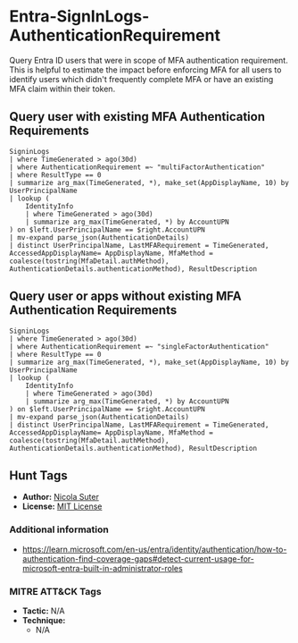 # Entra-SignInLogs-AuthenticationRequirement

Query Entra ID users that were in scope of MFA authentication requirement. This is helpful to estimate the impact before enforcing MFA for all users to identify users which didn't frequently complete MFA or have an existing MFA claim within their token.

## Query user with existing MFA Authentication Requirements

```kusto
SigninLogs
| where TimeGenerated > ago(30d)
| where AuthenticationRequirement =~ "multiFactorAuthentication"
| where ResultType == 0
| summarize arg_max(TimeGenerated, *), make_set(AppDisplayName, 10) by UserPrincipalName
| lookup (
    IdentityInfo 
    | where TimeGenerated > ago(30d)
    | summarize arg_max(TimeGenerated, *) by AccountUPN
) on $left.UserPrincipalName == $right.AccountUPN
| mv-expand parse_json(AuthenticationDetails)
| distinct UserPrincipalName, LastMFARequirement = TimeGenerated, AccessedAppDisplayName= AppDisplayName, MfaMethod = coalesce(tostring(MfaDetail.authMethod), AuthenticationDetails.authenticationMethod), ResultDescription
```

## Query user or apps without existing MFA Authentication Requirements

```kusto
SigninLogs
| where TimeGenerated > ago(30d)
| where AuthenticationRequirement =~ "singleFactorAuthentication"
| where ResultType == 0
| summarize arg_max(TimeGenerated, *), make_set(AppDisplayName, 10) by UserPrincipalName
| lookup (
    IdentityInfo 
    | where TimeGenerated > ago(30d)
    | summarize arg_max(TimeGenerated, *) by AccountUPN
) on $left.UserPrincipalName == $right.AccountUPN
| mv-expand parse_json(AuthenticationDetails)
| distinct UserPrincipalName, LastMFARequirement = TimeGenerated, AccessedAppDisplayName= AppDisplayName, MfaMethod = coalesce(tostring(MfaDetail.authMethod), AuthenticationDetails.authenticationMethod), ResultDescription
```

## Hunt Tags

* **Author:** [Nicola Suter](https://nicolasuter.ch)
* **License:** [MIT License](https://github.com/nicolonsky/ITDR/blob/main/LICENSE)

### Additional information

* <https://learn.microsoft.com/en-us/entra/identity/authentication/how-to-authentication-find-coverage-gaps#detect-current-usage-for-microsoft-entra-built-in-administrator-roles>

### MITRE ATT&CK Tags

* **Tactic:** N/A
* **Technique:**
    * N/A
